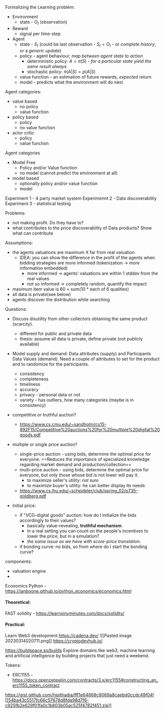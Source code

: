 Formalizing the Learning problem:
- Environment
	- state - $O_t$ (observation) 
- Reward
	- signal per time-step
- Agent
	- state - $S_t$ (could be last observation - $S_t = O_t$ - or *complete history*, or a *generic update*)
	- policy - agent behaviour, *map between agent state to action*
		- deterministic policy: $A = \pi(S)$ - *for a particular state yield the same result always*
		- stochastic policy: $\pi(A|S) = p(A|S)$
	- value function - an estimation of future rewards, *expected return*
	- model - predicts what the environment will do next

Agent categories:
- value based
	- no policy
	- value function
- policy based
	- policy
	- no value function
- actor critic
	- policy
	- value function

Agent categories
- Model Free
	- Policy and/or Value function
	- no model (cannot predict the environment at all)
- model based
	- optionally policy and/or value function
	- model


Experiment 1 - 4 party market system 
Experimennt 2 - Data discoverability
Experiment 3 - statistical testing 

Problems:
- not making profit. Do they have to?
- what contributes to the price discoverability of Data products? Show what can contribute


Assumptions:
- the agents valuations are maximum X far from real valuation
	- IDEA: you can show the difference in the profit of the agents when bidding strategies are more informed (tokenization -> more information embedded)
		- more informed -> agents' valuations are within 1 stddev from the real values
		- not so informed -> completely random, quantify the impact
- maximum item value is 60 = sum(10 * each of 6 qualities)
- all data is private(see below)
- agents discover the distribution while searching


Questions:
- Discuss disutility from other collectors obtaining the same product (scarcity). 
	- different for public and private data
	- thesis: assume all data is private, define private (not publicly available)
- Model supply and demand: Data attributes (supply) and Participants Data Values (demand). Need a couple of attributes to set for the product and to randomize for the participants. 
	- consistency
	- completeness
	- timeliness
	- accuracy
	- privacy - personal data or not
	- variety - has outliers, how many categories (maybe is in consistency)

- competitive or truthful auction?
	- https://www.cs.cmu.edu/~sandholm/cs15-892F15/Competitive%20auctions%20for%20multiple%20digital%20goods.pdf
- multiple or single price auction?
	- single-price auction - using bids, determine the optimal price for everyone. ==Reduces the importance of specialized knowledge regarding market demand and production/collection== 
	- multi-price auction - using bids, determine the optimal price for everyone, but only those whose bid is not lower will pay it. 
		- to maximize seller's utility: *not sure*
		- to maximize buyer's utility: he can better display its needs
	- https://www.cs.jhu.edu/~scheideler/club/spring_02/p735-goldberg.pdf
- Initial price: 
	- if "VCG-digital goods" auction: how do I initialize the bids accordingly to their values? 
		- basically value-revealing, **truthful mechanism**. 
		- In a real setting you can count on the people's incentives to lower the price, but in a simulation?
		- *the same issue as we have with score-price translation.* 
	- if bonding curve: no bids, so from where do I start the bonding curve? 



components:
- valuation engine
- 




Economics Python - https://janboone.github.io/python_economics/economics.html 

#### Theoretical:
FAST solidity - https://learnxinyminutes.com/docs/solidity/


#### Practical:
Learn Web3 development
https://cadena.dev/
![[Pasted image 20230314020711.png]]
https://cryptodevhub.io/


https://buildspace.so/builds
Explore domains like web3, machine learning and artificial intelligence by building projects that just need a weekend.


Tokens:
- ERC1155 - https://docs.openzeppelin.com/contracts/3.x/erc1155#constructing_an_erc1155_token_contract


https://gist.github.com/hjpithadia/fff1e64668c9069a8caebd0ccdc49f04![[54ba43c5517fc66c57678d8fda98d7f6-c925fb2e629f01fa0c1b803b05ac525f4782f451.zip]]